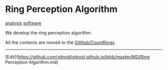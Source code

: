 # Ring Perception Algorithm

[analysis](analysis.md) [software](software.md)

We develop the ring perception algorithm.

All the contents are moved to the [GitHub/CountRings](https://github.com/vitroid/CountRIngs).







----
[Edit](https://github.com/vitroid/vitroid.github.io/blob/master/MD/Ring Perception Algorithm.md)
